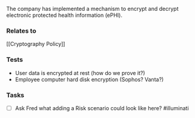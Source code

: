 The company has implemented a mechanism to encrypt and decrypt electronic protected health information (ePHI).

### Relates to 
[[Cryptography Policy]]

### Tests
* User data is encrypted at rest (how do we prove it?)
* Employee computer hard disk encryption (Sophos? Vanta?)

### Tasks
- [ ] Ask Fred what adding a Risk scenario could look like here? #illuminati 